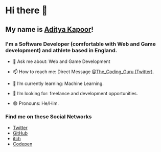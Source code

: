 # Hi there 👋

## My name is [Aditya Kapoor](https://twitter.com/The_Coding_Guru)!

### I'm a Software Developer (comfortable with Web and Game development) and athlete based in England.

- 💬 Ask me about: Web and Game Development

- 📫 How to reach me: Direct Message [@The_Coding_Guru (Twitter)](https://twitter.com/The_Coding_Guru).

- 🌱 I’m currently learning: Machine Learning. 

- 👯 I’m looking for: freelance and development opportunities.

- 😄 Pronouns: He/Him.


### Find me on these Social Networks  

- [Twitter](https://twitter.com/The_Coding_Guru)
- [GitHub](https://github.com/TheCodingGuru)
- [itch](https:/thecodingguru.itch.io)
- [Codepen](https://codepen.io/TheCodingGuru)




<!--
**thedizzyprogrammer/thedizzyprogrammer** is a ✨ _special_ ✨ repository because its `README.md` (this file) appears on your GitHub profile.

Here are some ideas to get you started:

- 🔭 I’m currently working on ...
- 🌱 I’m currently learning ...
- 👯 I’m looking to collaborate on ...
- 🤔 I’m looking for help with ...
- 💬 Ask me about ...
- 📫 How to reach me: ...
- 😄 Pronouns: ...
- ⚡ Fun fact: ...
-->

